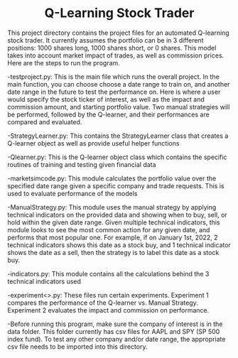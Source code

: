 <h1 align="center">Q-Learning Stock Trader</h1>

This project directory contains the project files for an automated Q-learning stock trader. It currently assumes the portfolio can be in 3 different positions: 1000 shares long, 1000 shares short, or 0 shares. This model takes into account market impact of trades, as well as commission prices. Here are the steps to run the program.

-testproject.py: This is the main file which runs the overall project. In the main function, you can choose choose a date range to train on, and another date range in the future to test the performance on. Here is where a user would specify the stock ticker of interest, as well as the impact and commission amount, and starting portfolio value. Two manual strategies will be performed, followed by the Q-learner, and their performances are compared and evaluated.

-StrategyLearner.py: This contains the StrategyLearner class that creates a Q-learner object as well as provide useful helper functions

-Qlearner.py: This is the Q-learner object class which contains the specific routines of training and testing given financial data

-marketsimcode.py: This module calculates the portfolio value over the specified date range given a specific company and trade requests. This is used to evaluate performance of the models

-ManualStrategy.py: This module uses the manual strategy by applying technical indicators on the provided data and showing when to buy, sell, or hold within the given date range. Given multiple technical indicators, this module looks to see the most common action for any given date, and performs that most popular one. For example, if on January 1st, 2022, 2 technical indicators shows this date as a stock buy, and 1 technical indicator shows the date as a sell, then the strategy is to label this date as a stock buy.

-indicators.py: This module contains all the calculations behind the 3 technical indicators used

-experiment<>.py: These files run certain experiments. Experiment 1 compares the performance of the Q-learner vs. Manual Strategy. Experiment 2 evaluates the impact and commission on performance.

-Before running this program, make sure the company of interest is in the data folder. This folder currently has csv files for AAPL and SPY (SP 500 index fund). To test any other company and/or date range, the appropriate csv file needs to be imported into this directory.
